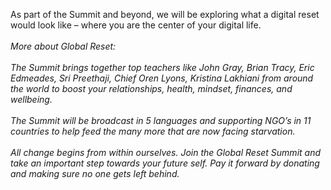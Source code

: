 As part of the Summit and beyond, we will be exploring what a digital reset would look like – where you are the center of your digital life.
<br/>
<br/>
*More about Global Reset:*
<br/>
<br/>
*The Summit brings together top teachers like John Gray, Brian Tracy, Eric Edmeades, Sri Preethaji, Chief Oren Lyons, Kristina Lakhiani  from around the world to boost your relationships, health, mindset, finances, and wellbeing.*
<br/>
<br/>
*The Summit will be broadcast in 5 languages and supporting NGO’s in 11 countries to help feed the many more that are now facing starvation.*
<br/>
<br/>
*All change begins from within ourselves. Join the Global Reset Summit and take an important step towards your future self. Pay it forward by donating and making sure no one gets left behind.*